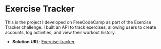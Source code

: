 # Exercise Tracker

This is the project I developed on FreeCodeCamp as part of the Exercise Tracker challenge. I built an API to track exercises, allowing users to create accounts, log activities, and view their workout history.
- **Solution URL**: [Exercise-tracker](https://boilerplateexercisetracker-proje-production.up.railway.app)
